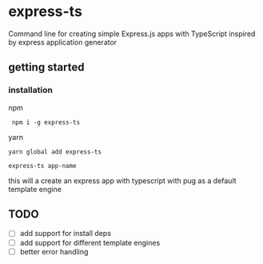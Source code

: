 # express-ts
Command line for creating simple  Express.js apps with TypeScript inspired by express application generator

## getting started 

### installation
npm 

`
npm i -g express-ts`

yarn 

`
yarn global add express-ts 
`

`
express-ts app-name
`

this will a create an express app with typescript with pug as a default template engine 

## TODO
- [ ] add support for install deps 
- [ ] add support for different template engines
- [ ] better error handling 